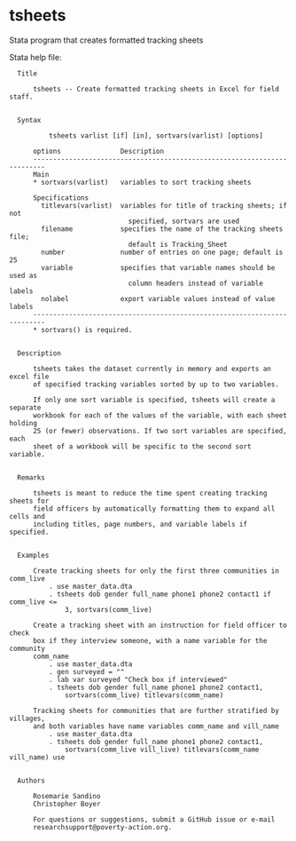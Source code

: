 # tsheets
Stata program that creates formatted tracking sheets

Stata help file: 
      
      Title
      
          tsheets -- Create formatted tracking sheets in Excel for field staff.
      
      
      Syntax
      
              tsheets varlist [if] [in], sortvars(varlist) [options]
      
          options               Description
          -------------------------------------------------------------------------
          Main
          * sortvars(varlist)   variables to sort tracking sheets
      
          Specifications
            titlevars(varlist)  variables for title of tracking sheets; if not
                                  specified, sortvars are used
            filename            specifies the name of the tracking sheets file;
                                  default is Tracking_Sheet
            number              number of entries on one page; default is 25
            variable            specifies that variable names should be used as
                                  column headers instead of variable labels
            nolabel             export variable values instead of value labels
          -------------------------------------------------------------------------
          * sortvars() is required.
      
      
      Description
      
          tsheets takes the dataset currently in memory and exports an excel file
          of specified tracking variables sorted by up to two variables.
      
          If only one sort variable is specified, tsheets will create a separate
          workbook for each of the values of the variable, with each sheet holding
          25 (or fewer) observations. If two sort variables are specified, each
          sheet of a workbook will be specific to the second sort variable.
      
      
      Remarks
      
          tsheets is meant to reduce the time spent creating tracking sheets for
          field officers by automatically formatting them to expand all cells and
          including titles, page numbers, and variable labels if specified.
      
      
      Examples
      
          Create tracking sheets for only the first three communities in comm_live
              . use master_data.dta
              . tsheets dob gender full_name phone1 phone2 contact1 if comm_live <=
                  3, sortvars(comm_live)
      
          Create a tracking sheet with an instruction for field officer to check
          box if they interview someone, with a name variable for the community
          comm_name
              . use master_data.dta
              . gen surveyed = ""
              . lab var surveyed "Check box if interviewed"
              . tsheets dob gender full_name phone1 phone2 contact1,
                  sortvars(comm_live) titlevars(comm_name)
      
          Tracking sheets for communities that are further stratified by villages,
          and both variables have name variables comm_name and vill_name
              . use master_data.dta
              . tsheets dob gender full_name phone1 phone2 contact1,
                  sortvars(comm_live vill_live) titlevars(comm_name vill_name) use
      
      
      Authors
      
          Rosemarie Sandino
          Christopher Boyer
      
          For questions or suggestions, submit a GitHub issue or e-mail
          researchsupport@poverty-action.org.
